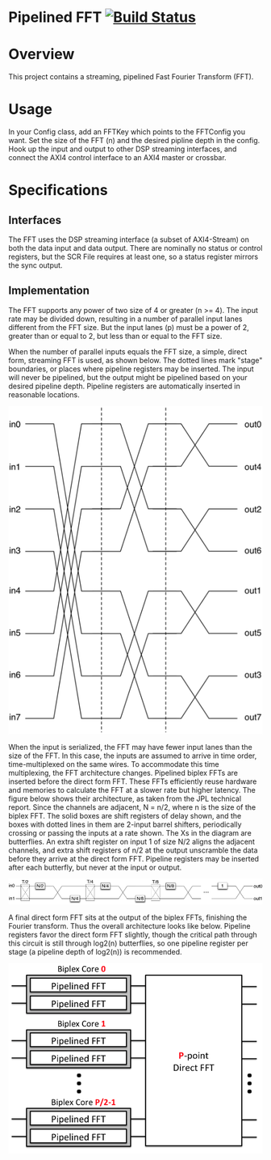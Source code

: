 Pipelined FFT [![Build Status](https://travis-ci.org/ucb-art/fft.svg?branch=master)](https://travis-ci.org/ucb-art/fft)
=======================

# Overview

This project contains a streaming, pipelined Fast Fourier Transform (FFT).

# Usage

In your Config class, add an FFTKey which points to the FFTConfig you want.
Set the size of the FFT (n) and the desired pipline depth in the config.
Hook up the input and output to other DSP streaming interfaces, and connect the AXI4 control interface to an AXI4 master or crossbar.

# Specifications

## Interfaces

The FFT uses the DSP streaming interface (a subset of AXI4-Stream) on both the data input and data output.
There are nominally no status or control registers, but the SCR File requires at least one, so a status register mirrors the sync output.

## Implementation

The FFT supports any power of two size of 4 or greater (n >= 4). 
The input rate may be divided down, resulting in a number of parallel input lanes different from the FFT size. 
But the input lanes (p) must be a power of 2, greater than or equal to 2, but less than or equal to the FFT size. 

When the number of parallel inputs equals the FFT size, a simple, direct form, streaming FFT is used, as shown below. 
The dotted lines mark "stage" boundaries, or places where pipeline registers may be inserted. 
The input will never be pipelined, but the output might be pipelined based on your desired pipeline depth. 
Pipeline registers are automatically inserted in reasonable locations.

![In-place FFT](/doc/inplacefft.png?raw=true)

When the input is serialized, the FFT may have fewer input lanes than the size of the FFT. 
In this case, the inputs are assumed to arrive in time order, time-multiplexed on the same wires. 
To accommodate this time multiplexing, the FFT architecture changes. 
Pipelined biplex FFTs are inserted before the direct form FFT. 
These FFTs efficiently reuse hardware and memories to calculate the FFT at a slower rate but higher latency. 
The figure below shows their architecture, as taken from the JPL technical report. 
Since the channels are adjacent, N = n/2, where n is the size of the biplex FFT. 
The solid boxes are shift registers of delay shown, and the boxes with dotted lines in them are 2-input barrel shifters, periodically crossing or passing the inputs at a rate shown. 
The Xs in the diagram are butterflies. 
An extra shift register on input 1 of size N/2 aligns the adjacent channels, and extra shift registers of n/2 at the output unscramble the data before they arrive at the direct form FFT. 
Pipeline registers may be inserted after each butterfly, but never at the input or output.

![Biplex FFT](/doc/biplexfft.png?raw=true)

A final direct form FFT sits at the output of the biplex FFTs, finishing the Fourier transform. 
Thus the overall architecture looks like below. 
Pipeline registers favor the direct form FFT slightly, though the critical path through this circuit is still through log2(n) butterflies, so one pipeline register per stage (a pipeline depth of log2(n)) is recommended.

![Split FFT](/doc/splitfft.png?raw=true)

